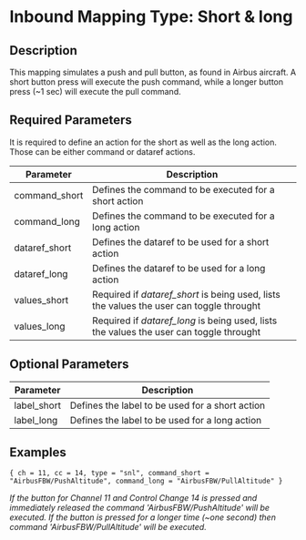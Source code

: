 # Inbound Mapping Type: Short & long

## Description

This mapping simulates a push and pull button, as found in Airbus aircraft. A short button press will execute the push
command, while a longer button press (~1 sec) will execute the pull command.

## Required Parameters

It is required to define an action for the short as well as the long action. Those can be either command or dataref
actions.

| Parameter     | Description                                                                              |
|---------------|------------------------------------------------------------------------------------------|
| command_short | Defines the command to be executed for a short action                                    |
| command_long  | Defines the command to be executed for a long action                                     |
| dataref_short | Defines the dataref to be used for a short action                                        |
| dataref_long  | Defines the dataref to be used for a long action                                         |
| values_short  | Required if *dataref_short* is being used, lists the values the user can toggle throught |
| values_long   | Required if *dataref_long* is being used, lists the values the user can toggle throught  |

## Optional Parameters

| Parameter     | Description                                     |
|---------------|-------------------------------------------------|
| label_short   | Defines the label to be used for a short action |
| label_long    | Defines the label to be used for a long action  |

## Examples

```
{ ch = 11, cc = 14, type = "snl", command_short = "AirbusFBW/PushAltitude", command_long = "AirbusFBW/PullAltitude" }
```
*If the button for Channel 11 and Control Change 14 is pressed and immediately released the command
'AirbusFBW/PushAltitude' will be executed. If the button is pressed for a longer time (~one second) then command
'AirbusFBW/PullAltitude' will be executed.*